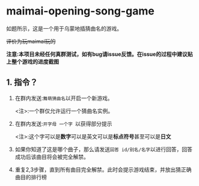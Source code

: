 # maimai-opening-song-game

如题所示，这是一个用于乌蒙地插猜曲名的游戏。

~~评价为玩maimai玩的~~

**注意:本项目未经任何真群测试，如有bug请issue反馈。在issue的过程中建议贴上整个游戏的进度截图**

## 1. 指令？

1. 在群内发送:`舞萌猜曲名`以开启一个新游戏。

   <注>:一个群仅允许运行一个猜曲名实例。

2. 在群内发送:`开字母 一个字 `以获得部分提示

   <注>:这个字可以是**数字**可以是英文可以是**标点符号**甚至可以是**日文**

3. 如果你知道了这是哪个曲子，那么请发送`回答 id/别名/名字`以进行回答，回答成功后该曲目将会被完全解禁。
4. 重复2,3步骤，直到所有曲目完全解禁。此时会提示游戏结束，并放出猜正确曲目的排行榜